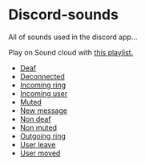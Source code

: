 # Discord-sounds

All of sounds used in the discord app...

Play on Sound cloud with [this playlist.](https://soundcloud.com/le_futuriste/sets/discord-sounds)

- [Deaf](https://raw.githubusercontent.com/lefuturiste/discord-sounds/master/deaf.mp3)
- [Deconnected](https://raw.githubusercontent.com/lefuturiste/discord-sounds/master/deconnected.mp3)
- [Incoming ring](https://raw.githubusercontent.com/lefuturiste/discord-sounds/master/incoming-ring.mp3)
- [Incoming user](https://raw.githubusercontent.com/lefuturiste/discord-sounds/master/incoming-user.mp3)
- [Muted](https://raw.githubusercontent.com/lefuturiste/discord-sounds/master/muted.mp3)
- [New message](https://raw.githubusercontent.com/lefuturiste/discord-sounds/master/new-message.mp3)
- [Non deaf](https://raw.githubusercontent.com/lefuturiste/discord-sounds/master/non-deaf.mp3)
- [Non muted](https://raw.githubusercontent.com/lefuturiste/discord-sounds/master/non-muted.mp3)
- [Outgoing ring](https://raw.githubusercontent.com/lefuturiste/discord-sounds/master/outgoing-ring.mp3)
- [User leave](https://raw.githubusercontent.com/lefuturiste/discord-sounds/master/user-leave.mp3)
- [User moved](https://raw.githubusercontent.com/lefuturiste/discord-sounds/master/user-moved.mp3)
